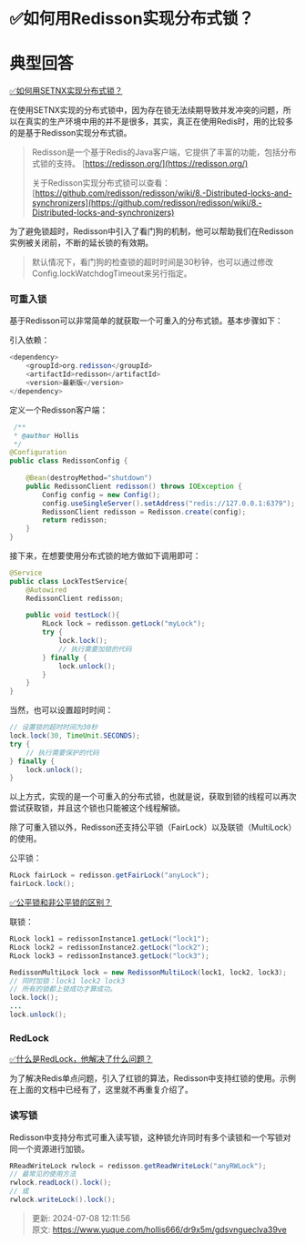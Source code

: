 # ✅如何用Redisson实现分布式锁？

# 典型回答


[✅如何用SETNX实现分布式锁？](https://www.yuque.com/hollis666/dr9x5m/feovxr7gr8ois5yt)



在使用SETNX实现的分布式锁中，因为存在锁无法续期导致并发冲突的问题，所以在真实的生产环境中用的并不是很多，其实，真正在使用Redis时，用的比较多的是基于Redisson实现分布式锁。



> Redisson是一个基于Redis的Java客户端，它提供了丰富的功能，包括分布式锁的支持。 [https://redisson.org/](https://redisson.org/)
>
> 关于Redisson实现分布式锁可以查看：[https://github.com/redisson/redisson/wiki/8.-Distributed-locks-and-synchronizers](https://github.com/redisson/redisson/wiki/8.-Distributed-locks-and-synchronizers)
>



为了避免锁超时，Redisson中引入了看门狗的机制，他可以帮助我们在Redisson实例被关闭前，不断的延长锁的有效期。



> 默认情况下，看门狗的检查锁的超时时间是30秒钟，也可以通过修改Config.lockWatchdogTimeout来另行指定。
>



### 可重入锁


基于Redisson可以非常简单的就获取一个可重入的分布式锁。基本步骤如下：



引入依赖：

```java
<dependency>
    <groupId>org.redisson</groupId>
    <artifactId>redisson</artifactId>
    <version>最新版</version> 
</dependency>
```



定义一个Redisson客户端：

```java
 /**
 * @author Hollis
 */
@Configuration
public class RedissonConfig {
    
    @Bean(destroyMethod="shutdown")
    public RedissonClient redisson() throws IOException {
        Config config = new Config();
		config.useSingleServer().setAddress("redis://127.0.0.1:6379");
		RedissonClient redisson = Redisson.create(config);
        return redisson;
    }
}

```



接下来，在想要使用分布式锁的地方做如下调用即可：



```java
@Service
public class LockTestService{
    @Autowired
    RedissonClient redisson;
    
    public void testLock(){
        RLock lock = redisson.getLock("myLock");
        try {
            lock.lock();
            // 执行需要加锁的代码
        } finally {
            lock.unlock();
        }
    }
}

```



当然，也可以设置超时时间：



```java
// 设置锁的超时时间为30秒
lock.lock(30, TimeUnit.SECONDS);
try {
    // 执行需要保护的代码
} finally {
    lock.unlock();
}

```



以上方式，实现的是一个可重入的分布式锁，也就是说，获取到锁的线程可以再次尝试获取锁，并且这个锁也只能被这个线程解锁。



除了可重入锁以外，Redisson还支持公平锁（FairLock）以及<font style="color:rgb(31, 35, 40);">联锁（MultiLock）的使用。</font>

<font style="color:rgb(31, 35, 40);"></font>

<font style="color:rgb(31, 35, 40);">公平锁：</font>

```java
RLock fairLock = redisson.getFairLock("anyLock");
fairLock.lock();
```



[✅公平锁和非公平锁的区别？](https://www.yuque.com/hollis666/dr9x5m/bnt978)



联锁：

```java
RLock lock1 = redissonInstance1.getLock("lock1");
RLock lock2 = redissonInstance2.getLock("lock2");
RLock lock3 = redissonInstance3.getLock("lock3");

RedissonMultiLock lock = new RedissonMultiLock(lock1, lock2, lock3);
// 同时加锁：lock1 lock2 lock3
// 所有的锁都上锁成功才算成功。
lock.lock();
...
lock.unlock();
```



### RedLock


[✅什么是RedLock，他解决了什么问题？](https://www.yuque.com/hollis666/dr9x5m/lxzg0ubs2xpvenxw)



为了解决Redis单点问题，引入了红锁的算法，Redisson中支持红锁的使用。示例在上面的文档中已经有了，这里就不再重复介绍了。



### 读写锁


Redisson中支持分布式可重入读写锁，这种锁允许同时有多个读锁和一个写锁对同一个资源进行加锁。



```java
RReadWriteLock rwlock = redisson.getReadWriteLock("anyRWLock");
// 最常见的使用方法
rwlock.readLock().lock();
// 或
rwlock.writeLock().lock();
```





> 更新: 2024-07-08 12:11:56  
> 原文: <https://www.yuque.com/hollis666/dr9x5m/gdsvngueclva39ve>